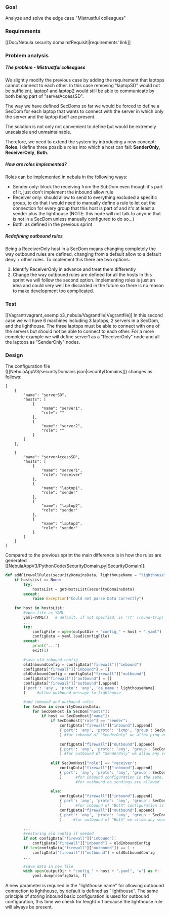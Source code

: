 ### Goal
Analyze and solve the edge case "Mistrustful colleagues"

### Requirements
[[Doc/Nebula security domain#Requisiti|requirements' link]]

### Problem analysis
##### The problem - Mistrustful colleagues
We slightly modify the previous case by adding the requirement that laptops cannot connect to each other. 
In this case removing "laptopSD" would not be sufficient, laptop1 and laptop2 would still be able to communicate by both being part of "serverAccessSD".

The way we have defined SecDoms so far we would be forced to define a SecDom for each laptop that wants to connect with the server in which only the server and the laptop itself are present.

The solution is not only not convenient to define but would be extremely unscalable and unmaintainable.

Therefore, we need to extend the system by introducing a new concept: **Roles**.
I define three possible roles into which a host can fall: **SenderOnly**, **ReceiverOnly**, **Both**.
##### How are roles implemented?
Roles can be implemented in nebula in the following ways:
- Sender only: block the receiving from the SubDom even though it's part of it, just don't implement the inbound allow rule
- Receiver only: should allow to send to everything excluded a specific group, to do that i would need to manually define a rule to let out the connection for every group that this host is part of and it's at least a sender plus the lighthouse (NOTE: this node will not talk to anyone that is not in a SecDom unless manually configured to do so...)
- Both: as defined in the previous sprint
##### Redefining outbound rules
Being a ReceiverOnly host in a SecDom means changing completely the way outbound rules are defined, changing from a default allow to a default deny + other rules.
To implement this there are two options:
1) Identify ReceiverOnly in advance and treat them differently
2) Change the way outbound rules are defined for all the hosts
In this sprint we will follow the second option. Implementing roles is just an idea and could very well be discarded in the future so there is no reason to make development too complicated.

### Test
[[Vagrant/vagrant_esempio3_nebula/Vagrantfile|Vagrantfile]]
In this second case we will have 6 machines including 3 laptops, 2 servers in a SecDom, and the lighthouse. The three laptops must be able to connect with one of the servers but should not be able to connect to each other.
For a more complete example we will define server1 as a "ReceiverOnly" node and all the laptops as "SenderOnly" nodes.

### Design
The configuration file ([[NebulaAppV3/securityDomains.json|securityDomains]]) changes as follows:
```
[
    {
        "name": "serverSD",
        "hosts": [
            {
                "name": "server1",
                "role": ""
            },
            {
                "name": "server2",
                "role": ""
            }
        ]
    },
    
    {
        "name": "serverAccessSD",
        "hosts": [
            {
                "name": "server1",
                "role": "receiver"
            },
            {
                "name": "laptop1",
                "role": "sender"
            },
            {
                "name": "laptop2",
                "role": "sender"
            },
            {
                "name": "laptop3",
                "role": "sender"
            }
        ]
    }
]
```

Compared to the previous sprint the main difference is in how the rules are generated [[NebulaAppV3/PythonCode/SecurityDomain.py|SecurityDomain]]:
```python
def addFirewallRules(securityDomainsData, lighthouseName = "lighthouse", hostsList = None):            
    if hostsList == None:                  
        try:                              
            hostsList = getHostsList(securityDomainsData)    
        except:
            raise Exception("Could not parse Data correctly")    
    
    for host in hostsList:
        #open file as YAML
        yaml=YAML()   # default, if not specfied, is 'rt' (round-trip)
        ...
        try:
            configFile = open(outputDir + "config_" + host + ".yaml")
            configData = yaml.load(configFile)
        except:
            print("...") 
            exit(1)
        
        #save old inbound config
        oldInboundConfig = configData["firewall"]["inbound"]
        configData["firewall"]["inbound"] = []
        oldOutboundConfig = configData["firewall"]["outbound"]   
        configData["firewall"]["outbound"] = []
        configData["firewall"]["outbound"].append(
        {'port': 'any', 'proto': 'any', 'ca_name': lighthouseName}
        )     #allow outbound message to lighthouse

        #add inbound and outbound rules
        for SecDom in securityDomainsData:
            for SecDomHost in SecDom["hosts"]:
                if host == SecDomHost["name"]:
                    if SecDomHost["role"] == "sender":
                        configData["firewall"]["inbound"].append(
                        {'port': 'any', 'proto': 'icmp', 'group': SecDom["name"]}
                        ) #for inbound of "SenderOnly" we allow ping only
                        
                        configData["firewall"]["outbound"].append(
                        {'port': 'any', 'proto': 'any', 'group': SecDom["name"]}
                        ) #for outbound of "SenderOnly" we allow any sending
                        
                    elif SecDomHost["role"] == "receiver":
                        configData["firewall"]["inbound"].append(
                        {'port': 'any', 'proto': 'any', 'group': SecDom["name"]}
                        )      #for inbound configuration is the same, 
		                       #for outbound no sendings are allowed
                        
                    else:
                        configData["firewall"]["inbound"].append(
                        {'port': 'any', 'proto': 'any', 'group': SecDom["name"]}
                        )      #for inbound of "Both" configuration is the same
                        configData["firewall"]["outbound"].append(
                        {'port': 'any', 'proto': 'any', 'group': SecDom["name"]}
                        )     #for outbound of "Both" we allow any sending
        
        ...
        #restoring old config if needed
        if not configData["firewall"]["inbound"]:
            configData["firewall"]["inbound"] = oldInboundConfig
        if len(configData["firewall"]["outbound"]) == 1 :
            configData["firewall"]["outbound"] = oldOutboundConfig
        ...

        #save data in new file
        with open(outputDir + "config_" + host + ".yaml", 'w') as f:
            yaml.dump(configData, f)
```
A new parameter is required in the "lighthouse name" for allowing outbound connection to lighthouse, by default is defined as "lighthouse".
The same principle of storing inbound basic configuration is used for outbound configuration, this time we check for lenght = 1 because the lighthouse rule will always be present.